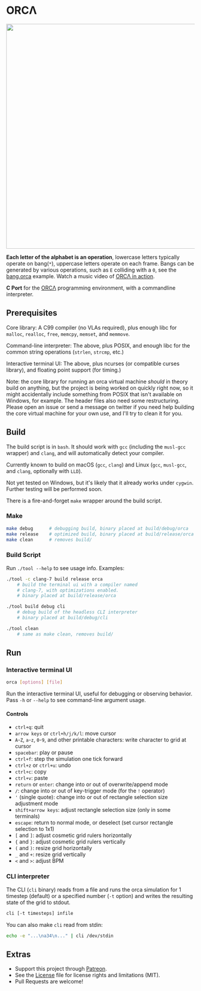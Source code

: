 # ORCΛ

<img src='https://raw.githubusercontent.com/hundredrabbits/Orca/master/resources/logo.png' width="600"/>

**Each letter of the alphabet is an operation**, lowercase letters typically operate on bang(`*`), uppercase letters operate on each frame. Bangs can be generated by various operations, such as `E` colliding with a `0`, see the [bang.orca](https://github.com/hundredrabbits/Orca/blob/master/examples/bang.orca) example. Watch a music video of [ORCΛ in action](https://twitter.com/neauoire/status/1069129232708657152).

**C Port** for the [ORCΛ](https://github.com/hundredrabbits/Orca) programming environment, with a commandline interpreter.

## Prerequisites

Core library: A C99 compiler (no VLAs required), plus enough libc for `malloc`, `realloc`, `free`, `memcpy`, `memset`, and `memmove`.

Command-line interpreter: The above, plus POSIX, and enough libc for the common string operations (`strlen`, `strcmp`, etc.)

Interactive terminal UI: The above, plus ncurses (or compatible curses library), and floating point support (for timing.)

Note: the core library for running an orca virtual machine *should* in theory build on anything, but the project is being worked on quickly right now, so it might accidentally include something from POSIX that isn't available on Windows, for example. The header files also need some restructuring. Please open an issue or send a message on twitter if you need help building the core virtual machine for your own use, and I'll try to clean it for you.

## Build

The build script is in `bash`. It should work with `gcc` (including the `musl-gcc` wrapper) and `clang`, and will automatically detect your compiler.

Currently known to build on macOS (`gcc`, `clang`) and Linux (`gcc`, `musl-gcc`, and `clang`, optionally with `LLD`).

Not yet tested on Windows, but it's likely that it already works under `cygwin`. Further testing will be performed soon.

There is a fire-and-forget `make` wrapper around the build script.

### Make

```sh
make debug      # debugging build, binary placed at build/debug/orca
make release    # optimized build, binary placed at build/release/orca
make clean      # removes build/
```

### Build Script

Run `./tool --help` to see usage info. Examples:

```sh
./tool -c clang-7 build release orca
    # build the terminal ui with a compiler named
    # clang-7, with optimizations enabled.
    # binary placed at build/release/orca

./tool build debug cli
    # debug build of the headless CLI interpreter
    # binary placed at build/debug/cli

./tool clean
    # same as make clean, removes build/
```

## Run

### Interactive terminal UI

```sh
orca [options] [file]
```

Run the interactive terminal UI, useful for debugging or observing behavior. Pass `-h` or `--help` to see command-line argument usage.

#### Controls

- `ctrl+q`: quit
- `arrow keys` or `ctrl+h/j/k/l`: move cursor
- `A`-`Z`, `a`-`z`, `0`-`9`, and other printable characters: write character to grid at cursor
- `spacebar`: play or pause
- `ctrl+f`: step the simulation one tick forward
- `ctrl+z` or `ctrl+u`: undo
- `ctrl+c`: copy
- `ctrl+v`: paste
- `return` or `enter`: change into or out of overwrite/append mode
- `/`: change into or out of key-trigger mode (for the `!` operator)
- `'` (single quote): change into or out of rectangle selection size adjustment mode
- `shift+arrow keys`: adjust rectangle selection size (only in some terminals)
- `escape`: return to normal mode, or deselect (set cursor rectangle selection to 1x1)
- `[` and `]`: adjust cosmetic grid rulers horizontally
- `{` and `}`: adjust cosmetic grid rulers vertically
- `(` and `)`: resize grid horizontally
- `_` and `+`: resize grid vertically
- `<` and `>`: adjust BPM

### CLI interpreter

The CLI (`cli` binary) reads from a file and runs the orca simulation for 1 timestep (default) or a specified number (`-t` option) and writes the resulting state of the grid to stdout.

```sh
cli [-t timesteps] infile
```

You can also make `cli` read from stdin:
```sh
echo -e "...\na34\n..." | cli /dev/stdin
```

## Extras

- Support this project through [Patreon](https://patreon.com/100).
- See the [License](LICENSE.md) file for license rights and limitations (MIT).
- Pull Requests are welcome!
